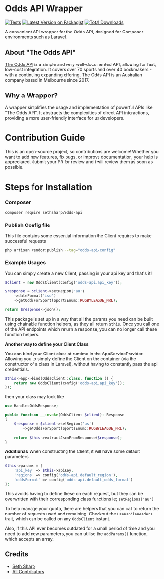 # Odds API Wrapper

[![Tests](https://github.com/SethSharp/odds-api/actions/workflows/testing.yml/badge.svg)](https://github.com/SethSharp/odds-api/actions/workflows/testing.yml)
[![Latest Version on Packagist](https://img.shields.io/packagist/v/sethsharp/odds-api.svg?style=flat-square)](https://packagist.org/packages/sethsharp/odds-api)
[![Total Downloads](https://img.shields.io/packagist/dt/sethsharp/odds-api.svg?style=flat-square)](https://packagist.org/packages/sethsharp/odds-api)


A convenient API wrapper for the Odds API, designed for Composer environments such as Laravel.

## About "The Odds API"
[The Odds API](https://the-odds-api.com/) is a simple and very well-documented API, allowing for fast, low-cost integration. It covers over 70 sports and over 40 bookmakers - with a continuing expanding offering. The Odds API is an Australian company based in Melbourne since 2017.

## Why a Wrapper?
A wrapper simplifies the usage and implementation of powerful APIs like "The Odds API". It abstracts the complexities of direct API interactions, providing a more user-friendly interface for us developers.

# Contribution Guide
This is an open-source project, so contributions are welcome! Whether you want to add new features, fix bugs, or improve documentation, your help is appreciated. Submit your PR for review and I will review them as soon as possible.

# Steps for Installation
### Composer
```bash
composer require sethsharp/odds-api
```

### Publish Config file
This file contains some essential information the Client requires to make successful requests
```bash
php artisan vendor:publish --tag="odds-api-config"
```

### Example Usages
You can simply create a new Client, passing in your api key and that's it!
```php
$client = new OddsClient(config('odds-api.api_key'));

$response = $client->setRegion('au')
    ->dateFormat('iso')
    ->getOddsForSport(SportsEnum::RUGBYLEAGUE_NRL);

return $response->json();
```

This package is set up in a way that all the params you need can be built using chainable function helpers, as they all return `$this`. 
Once you call one of the API endpoints which return a response, you can no longer call these function helpers.

**Another way to define your Client Class**

You can bind your Client class at runtime in the AppServiceProvider. Allowing you to simply define the Client 
on the container (via the constructor of a class in Laravel), without having to constantly pass the api credentials.
```php
$this->app->bind(OddsClient::class, function () {
    return new OddsClient(config('odds-api.api_key'));
});
```
then your class may look like
```php
use HandlesOddsResponse;

public function __invoke(OddsClient $client): Response
{
    $response = $client->setRegion('us')
        ->getOddsForSport(SportsEnum::RUGBYLEAGUE_NRL);
        
    return $this->extractJsonFromResponse($response);
}
```

**Additional:**
When constructing the Client, it will have some default parameters
```php
$this->params = [
    'api_key' => $this->apiKey,
    'regions' => config('odds-api.default_region'),
    'oddsFormat' => config('odds-api.default_odds_format')
];
```
This avoids having to define these on each request, but they can be overwritten with their corresponding class functions ie;
`setRegions('au')`

To help manage your quota, there are helpers that you can call to return the number of requests used and remaining. Checkout the `UseHandleHeaders` trait, which
can be called on any `OddsClient` instant.

Also, if this API ever becomes outdated for a small period of time and you need to add new parameters, you can utilise
the `addParams()` function, which accepts an array.

## Credits
- [Seth Sharp](https://github.com/SethSharp)
- [All Contributors](https://github.com/SethSharp/odds-api/graphs/contributors)
    
